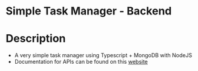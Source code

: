 # Simple Task Manager - Backend

# Description

- A very simple task manager using Typescript + MongoDB with NodeJS
- Documentation for APIs can be found on this [website](https://my-simple-task-manager.herokuapp.com/api-docs/redocs/)

